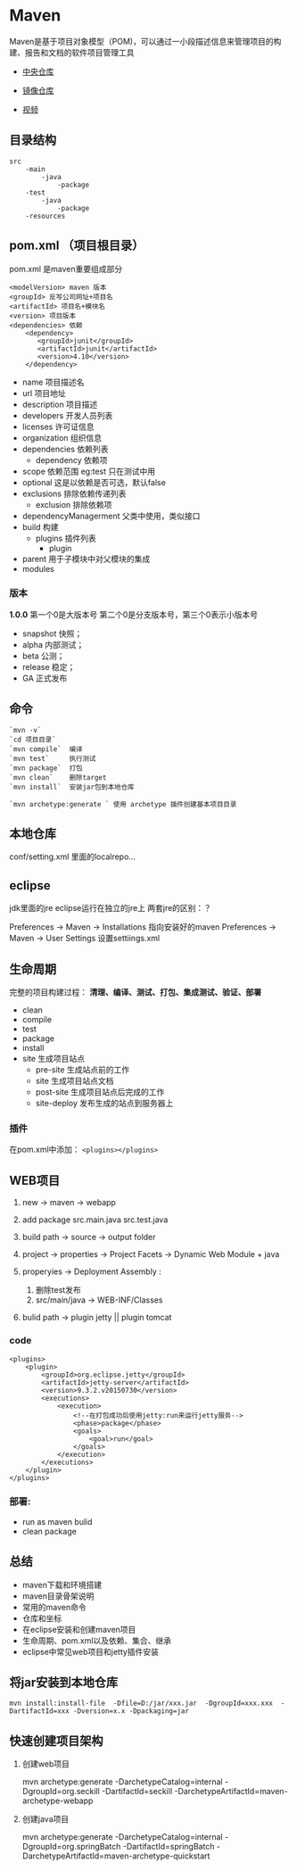# Maven
Maven是基于项目对象模型（POM)，可以通过一小段描述信息来管理项目的构建、报告和文档的软件项目管理工具

* [中央仓库](http://search.maven.org/)
* [镜像仓库](http://mvnrepository.com/)

* [视频](http://www.imooc.com/learn/443)

## 目录结构

	src
		-main
			-java
				-package
		-test
			-java
				-package
		-resources

## pom.xml  （项目根目录）
pom.xml 是maven重要组成部分

	<modelVersion> maven 版本
	<groupId> 反写公司网址+项目名
	<artifactId> 项目名+模块名
	<version> 项目版本 
	<dependencies> 依赖
		<dependency>
		   <groupId>junit</groupId>
		   <artifactId>junit</artifactId>
		   <version>4.10</version>
		</dependency>

* name 项目描述名
* url 项目地址
* description 项目描述
* developers 开发人员列表
* licenses 许可证信息
* organization 组织信息
* dependencies 依赖列表
	* dependency 依赖项
* scope 依赖范围 eg:test 只在测试中用
* optional 这是以依赖是否可选，默认false
* exclusions 排除依赖传递列表
	* exclusion 排除依赖项
* dependencyManagerment 父类中使用，类似接口
* build 构建
	* plugins 插件列表
		* plugin 
* parent 用于子模块中对父模块的集成
* modules 

### 版本
**1.0.0**
第一个0是大版本号 第二个0是分支版本号，第三个0表示小版本号 

* snapshot 	快照；
* alpha	内部测试；
* beta	公测；
* release	稳定；
* GA	正式发布

## 命令

	`mvn -v`
	`cd 项目目录`
	`mvn compile`  编译
	`mvn test` 	   执行测试
	`mvn package`  打包
	`mvn clean`    删除target
	`mvn install`  安装jar包到本地仓库

	`mvn archetype:generate ` 使用 archetype 插件创建基本项目目录

## 本地仓库
conf/setting.xml 里面的localrepo...

## eclipse
jdk里面的jre
eclipse运行在独立的jre上
两套jre的区别：？

Preferences -> Maven -> Installations 指向安装好的maven
Preferences -> Maven -> User Settings 设置settiings.xml

## 生命周期
完整的项目构建过程：
	**清理、编译、测试、打包、集成测试、验证、部署**

* clean  
* compile
* test
* package
* install
* site 生成项目站点
	* pre-site 生成站点前的工作
	* site 生成项目站点文档
	* post-site 生成项目站点后完成的工作
	* site-deploy 发布生成的站点到服务器上

### 插件
在pom.xml中添加：
`<plugins></plugins>`

## WEB项目
1. new -> maven -> webapp
2. add package src.main.java src.test.java
3. build path -> source -> output folder
4. project -> properties -> Project Facets -> Dynamic Web Module + java
5. properyies -> Deployment Assembly :
	1. 删除test发布
	2. src/main/java -> WEB-INF/Classes
	
2. bulid path -> 
plugin jetty || plugin tomcat

### code

	<plugins>
		<plugin>
			<groupId>org.eclipse.jetty</groupId>
			<artifactId>jetty-server</artifactId>
			<version>9.3.2.v20150730</version>
			<executions>
				<execution>
					<!--在打包成功后使用jetty:run来运行jetty服务-->
					<phase>package</phase>
					<goals>
						<goal>run</goal>
					</goals>
				</execution>
			</executions>
		</plugin>
	</plugins>

### 部署:
* run as maven bulid
* clean package 

## 总结

* maven下载和环境搭建
* maven目录骨架说明
* 常用的maven命令
* 仓库和坐标
* 在eclipse安装和创建maven项目
* 生命周期、pom.xml以及依赖、集合、继承
* eclipse中常见web项目和jetty插件安装

## 将jar安装到本地仓库

	mvn install:install-file  -Dfile=D:/jar/xxx.jar  -DgroupId=xxx.xxx  -DartifactId=xxx -Dversion=x.x -Dpackaging=jar

## 快速创建项目架构

1. 创建web项目
	
	mvn archetype:generate -DarchetypeCatalog=internal -DgroupId=org.seckill -DartifactId=seckill -DarchetypeArtifactId=maven-archetype-webapp

2. 创建java项目
	
	mvn archetype:generate -DarchetypeCatalog=internal -DgroupId=org.springBatch -DartifactId=springBatch -DarchetypeArtifactId=maven-archetype-quickstart
	



